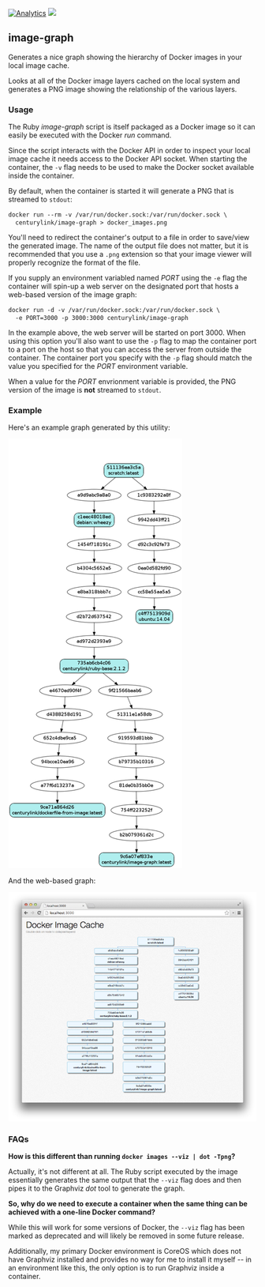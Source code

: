 [![Analytics](https://ga-beacon.appspot.com/UA-49491413-7/docker-image-graph/README?pixel)](https://github.com/CenturyLinkLabs/docker-image-graph)
[![](https://badge.imagelayers.io/centurylink/image-graph.svg)](https://imagelayers.io/?images=centurylink/image-graph:latest 'Get your own badge on imagelayers.io')


## image-graph
Generates a nice graph showing the hierarchy of Docker images in your local
image cache.

Looks at all of the Docker image layers cached on the local system and
generates a PNG image showing the relationship of the various layers.

### Usage

The Ruby *image-graph* script is itself packaged as a Docker image so it can
easily be executed with the Docker *run* command.

Since the script interacts with the Docker API in order to inspect your local
image cache it needs access to the Docker API socket. When starting the container, the `-v` flag needs to be used to make the Docker socket available inside the container.

By default, when the container is started it will generate a PNG that is streamed to `stdout`:

    docker run --rm -v /var/run/docker.sock:/var/run/docker.sock \
      centurylink/image-graph > docker_images.png

You'll need to redirect the container's output to a file in order to save/view the generated image. The name of the output file does not matter, but it is recommended that you use a `.png` extension so that your image viewer will properly recognize the format of the file.

If you supply an environment variabled named *PORT* using the `-e` flag the container will spin-up a web server on the designated port that hosts a web-based version of the image graph:

    docker run -d -v /var/run/docker.sock:/var/run/docker.sock \
      -e PORT=3000 -p 3000:3000 centurylink/image-graph 
      
In the example above, the web server will be started on port 3000. When using this option you'll also want to use the `-p` flag to map the container port to a port on the host so that you can access the server from outside the container. The container port you specify with the `-p` flag should match the value you specified for the *PORT* environment variable.

When a value for the *PORT* envrionment variable is provided, the PNG version of the image is **not** streamed to `stdout`. 

### Example

Here's an example graph generated by this utility:

![Sample Image](https://github.com/CenturyLinkLabs/docker-image-graph/raw/master/sample-cmd.png)

And the web-based graph:

![Sample Image](https://github.com/CenturyLinkLabs/docker-image-graph/raw/master/sample-web.png)

### FAQs

**How is this different than running `docker images --viz | dot -Tpng`?**

Actually, it's not different at all. The Ruby script executed by the image
essentially generates the same output that the `--viz` flag does and then pipes
it to the Graphviz *dot* tool to generate the graph.

**So, why do we need to execute a container when the same thing can be
achieved with a one-line Docker command?**

While this will work for some versions of Docker, the `--viz` flag has been
marked as deprecated and will likely be removed in some future release.

Additionally, my primary Docker environment is CoreOS which does not have
Graphviz installed and provides no way for me to install it myself -- in
an environment like this, the only option is to run Graphviz inside a
container.
